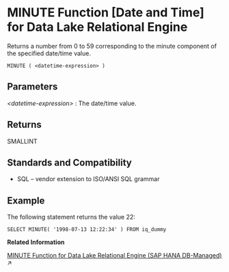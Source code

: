 <!-- loioa5640f2284f21015825db935889f60d9 -->

# MINUTE Function \[Date and Time\] for Data Lake Relational Engine

Returns a number from 0 to 59 corresponding to the minute component of the specified date/time value.



```
MINUTE ( <datetime-expression> )
```



<a name="loioa5640f2284f21015825db935889f60d9__MINUTE_parm1"/>

## Parameters

 *<datetime-expression\>*
 :   The date/time value.

 

<a name="loioa5640f2284f21015825db935889f60d9__MINUTE_returns1"/>

## Returns

SMALLINT



<a name="loioa5640f2284f21015825db935889f60d9__MINUTE_standards1"/>

## Standards and Compatibility

-   SQL – vendor extension to ISO/ANSI SQL grammar



<a name="loioa5640f2284f21015825db935889f60d9__MINUTE_examples1"/>

## Example

The following statement returns the value 22:

```
SELECT MINUTE( '1998-07-13 12:22:34' ) FROM iq_dummy
```

**Related Information**  


[MINUTE Function for Data Lake Relational Engine (SAP HANA DB-Managed)](https://help.sap.com/viewer/a898e08b84f21015969fa437e89860c8/2023_1_QRC/en-US/4b1c8e2d8caa4878ac564dcdc0ffacea.html "Returns a number from 0 to 59 corresponding to the minute component of the specified date/time value.") :arrow_upper_right:

